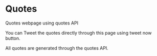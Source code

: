 # Quotes
Quotes webpage using quotes API

You can Tweet the quotes directly through this page using tweet now button.

All quotes are generated through the quotes API.
